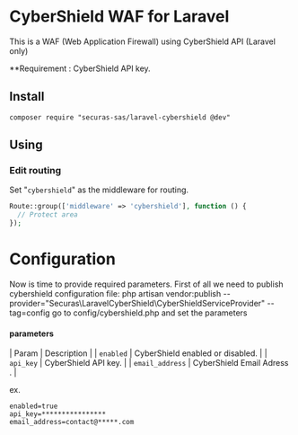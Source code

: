 # CyberShield WAF for Laravel

This is a WAF (Web Application Firewall) using CyberShield API (Laravel only)

**Requirement : CyberShield API key.

## Install
```
composer require "securas-sas/laravel-cybershield @dev"
```

## Using

### Edit routing
Set "`cybershield`" as the middleware for routing.

```php
Route::group(['middleware' => 'cybershield'], function () {
  // Protect area
});

```

# Configuration
Now is time to provide required parameters. First of all we need to publish cybershield configuration file:
php artisan vendor:publish --provider="Securas\LaravelCyberShield\CyberShieldServiceProvider" --tag=config
go to config/cybershield.php and set the parameters
#### parameters
| Param             | Description                                        |
| `enabled`         | CyberShield enabled or disabled.                   |
| `api_key`         | CyberShield API key.                               |
| `email_address`   | CyberShield Email Adress .                         |

ex.
```
enabled=true
api_key=****************
email_address=contact@*****.com
```



